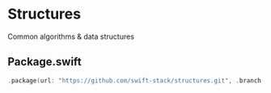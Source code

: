 # Structures

Common algorithms & data structures

## Package.swift

```swift
.package(url: "https://github.com/swift-stack/structures.git", .branch("dev"))
```
